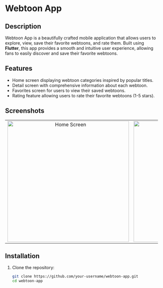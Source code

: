 # Webtoon App

## Description
Webtoon App is a beautifully crafted mobile application that allows users to explore, view, save their favorite webtoons, and rate them. Built using **Flutter**, this app provides a smooth and intuitive user experience, allowing fans to easily discover and save their favorite webtoons.

## Features
- Home screen displaying webtoon categories inspired by popular titles.
- Detail screen with comprehensive information about each webtoon.
- Favorites screen for users to view their saved webtoons.
- Rating feature allowing users to rate their favorite webtoons (1-5 stars).

## Screenshots

<table>
  <tr>
    <td align="center">
      <img src="![Screenshot_1728657335](https://github.com/user-attachments/assets/40591ed0-410e-46f2-979e-944fad00a9ac)
" alt="Home Screen" height="400px">
    </td>
    <td align="center">
      <img src="assets/images/detail_screen.png" alt="Detail Screen" height="400px">
    </td>
    <td align="center">
      <img src="assets/images/favorites_screen.png" alt="Favorites Screen" height="400px">
    </td>
    <td align="center">
      <img src="assets/images/rating_feature.png" alt="Rating Feature" height="400px">
    </td>
  </tr>
</table>

## Installation
1. Clone the repository:
   ```bash
   git clone https://github.com/your-username/webtoon-app.git
   cd webtoon-app
